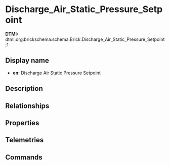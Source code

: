 # Discharge_Air_Static_Pressure_Setpoint
**DTMI:** dtmi:org:brickschema:schema:Brick:Discharge_Air_Static_Pressure_Setpoint;1
## Display name
- **en:** Discharge Air Static Pressure Setpoint
## Description
## Relationships
## Properties
## Telemetries
## Commands
